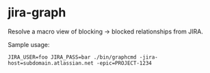 jira-graph
==========

Resolve a macro view of blocking -> blocked relationships from JIRA.

Sample usage:
```
JIRA_USER=foo JIRA_PASS=bar ./bin/graphcmd -jira-host=subdomain.atlassian.net -epic=PROJECT-1234
```
